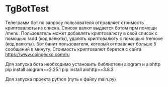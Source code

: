 # TgBotTest

Телеграмм бот по запросу пользователя отправляет стоимость криптовалюты из списка. Список валют выдается ботом прм помощи /menu. Пользователь может добавлять криптовалюту в свой список с помощью /add (код валюты), удалять криптовалюту с помощью /remove (код валюты). Бот банит пользователя, который отправляет больше 5 сообщений в минуту. Стоимость криптовалют берется с сайта https://www.coingecko.com/ru

Для запуска бота необходимо установить библиотеки aiogram и aiohttp
pip install aiogram==2.25.1
pip install aiohttp==3.8.3

Для запуска проекта
python (путь к файлу main.py)
